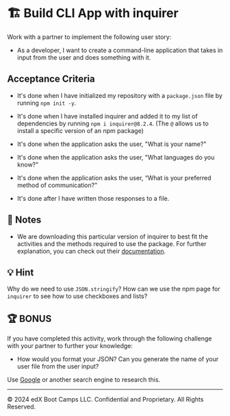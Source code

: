 # 🏗️ Build CLI App with inquirer

Work with a partner to implement the following user story:

* As a developer, I want to create a command-line application that takes in input from the user and does something with it.

## Acceptance Criteria

* It's done when I have initialized my repository with a `package.json` file by running `npm init -y`.

* It's done when I have installed inquirer and added it to my list of dependencies by running `npm i inquirer@8.2.4`. (The `@` allows us to install a specific version of an npm package)

* It's done when the application asks the user, "What is your name?"
  
* It's done when the application asks the user, "What languages do you know?"

* It's done when the application asks the user, “What is your preferred method of communication?"

* It's done after I have written those responses to a file.

## 📝 Notes

* We are downloading this particular version of inquirer to best fit the activities and the methods required to use the package. For further explanation, you can check out their [documentation](https://www.npmjs.com/package/inquirer).

## 💡 Hint

Why do we need to use `JSON.stringify`? How can we use the npm page for `inquirer` to see how to use checkboxes and lists? 

## 🏆 BONUS

If you have completed this activity, work through the following challenge with your partner to further your knowledge:

* How would you format your JSON? Can you generate the name of your user file from the user input?

Use [Google](https://www.google.com) or another search engine to research this.

---

© 2024 edX Boot Camps LLC. Confidential and Proprietary. All Rights Reserved.
